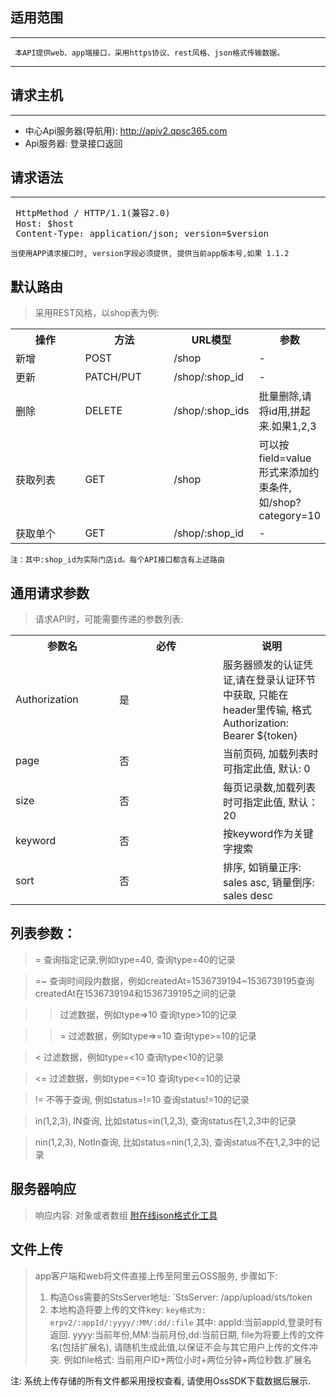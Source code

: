 ## 适用范围
-------------------------
` 本API提供web、app端接口，采用https协议、rest风格、json格式传输数据。`

-------------------------

## 请求主机
---------------
- 中心Api服务器(导航用): http://apiv2.qpsc365.com
- Api服务器: 登录接口返回

## 请求语法
-------------------------
<pre>
 HttpMethod / HTTP/1.1(兼容2.0)
 Host: $host
 Content-Type: application/json; version=$version
</pre>

`当使用APP请求接口时, version字段必须提供, 提供当前app版本号,如果 1.1.2`

## 默认路由

> 采用REST风格，以shop表为例:

<table>
    <tr>
        <th style="width:150px;">操作</th>
        <th style="width:150px;">方法</th>
        <th>URL模型</th>
        <th>参数</th>
    </tr>
    <tr>
        <td>新增</td>
        <td>POST</td>
        <td>/shop</td>
        <td>-</td>
    </tr>
    <tr>
        <td>更新</td>
        <td>PATCH/PUT</td>
        <td>/shop/:shop_id</td>
        <td>-</td>
    </tr>
    <tr>
        <td>删除</td>
        <td>DELETE</td>
        <td>/shop/:shop_ids</td>
        <td>批量删除,请将id用,拼起来.如果1,2,3</td>
    </tr>
    <tr>
        <td>获取列表</td>
        <td>GET</td>
        <td>/shop</td>
        <td>可以按field=value形式来添加约束条件,如/shop?category=10</td>
    </tr>
    <tr>
        <td>获取单个</td>
        <td>GET</td>
        <td>/shop/:shop_id</td>
        <td>-</td>
    </tr>
</table>

`注：其中:shop_id为实际门店id。每个API接口都含有上述路由`

## 通用请求参数

>请求API时，可能需要传递的参数列表:

<table>
    <tr>
        <th style="width:150px;">参数名</th>
        <th style="width:150px;">必传</th>
        <th>说明</th>
    </tr>
    <tr>
        <td>Authorization</td>
        <td>是</td>
        <td>服务器颁发的认证凭证,请在登录认证环节中获取, 只能在header里传输, 格式Authorization: Bearer ${token}</td>
    </tr>
    <tr>
        <td>page</td>
        <td>否</td>
        <td>当前页码, 加载列表时可指定此值, 默认: 0</td>
    </tr>
    <tr>
       <td>size</td>
       <td>否</td>
       <td>每页记录数,加载列表时可指定此值, 默认：20</td>
    </tr>
    <tr>
        <td>keyword</td>
        <td>否</td>
        <td>按keyword作为关键字搜索</td>
    </tr>
    <tr>
        <td>sort</td>
        <td>否</td>
        <td>排序, 如销量正序: sales asc, 销量倒序: sales desc</td>
    </tr>
</table>

## 列表参数：

>  = 查询指定记录,例如type=40, 查询type=40的记录

>  =~ 查询时间段内数据，例如createdAt=1536739194~1536739195查询createdAt在1536739194和1536739195之间的记录

>  > 过滤数据，例如type=>10 查询type>10的记录

>  >= 过滤数据，例如type=>=10 查询type>=10的记录

>  < 过滤数据，例如type=<10 查询type<10的记录

>  <= 过滤数据，例如type=<=10 查询type<=10的记录

>  != 不等于查询, 例如status=!=10 查询status!=10的记录

>  in(1,2,3), IN查询, 比如status=in(1,2,3), 查询status在1,2,3中的记录

>  nin(1,2,3), NotIn查询, 比如status=nin(1,2,3), 查询status不在1,2,3中的记录

## 服务器响应

> 响应内容: 对象或者数组 <a href="http://tool.oschina.net/codeformat/json" target="_blank">附在线json格式化工具</a>

## 文件上传
> app客户端和web将文件直接上传至阿里云OSS服务, 步骤如下:
> 1. 构造Oss需要的StsServer地址:
    `StsServer: /app/upload/sts/token
> 2. 本地构造将要上传的文件key:
    `key格式为: erpv2/:appId/:yyyy/:MM/:dd/:file`
    其中: appId:当前appId,登录时有返回. yyyy:当前年份,MM:当前月份,dd:当前日期, file为将要上传的文件名(包括扩展名), 请随机生成此值,以保证不会与其它用户上传的文件冲突.
    例如file格式: 当前用户ID+两位小时+两位分钟+两位秒数.扩展名

注: 系统上传存储的所有文件都采用授权查看, 请使用OssSDK下载数据后展示.